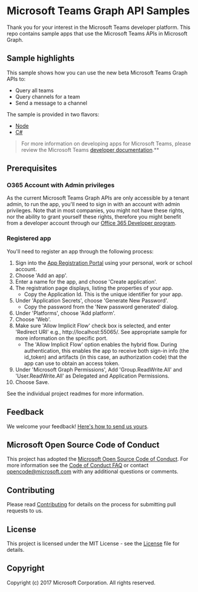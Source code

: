 # Microsoft Teams Graph API Samples
Thank you for your interest in the Microsoft Teams developer platform.  This repo contains sample apps that use the Microsoft Teams APIs in Microsoft Graph.


## Sample highlights 

This sample shows how you can use the new beta Microsoft Teams Graph APIs to:
* Query all teams
* Query channels for a team
* Send a message to a channel

The sample is provided in two flavors:
* [Node](https://github.com/OfficeDev/microsoft-teams-sample-graph/tree/master/Node)
* [C#](https://github.com/OfficeDev/microsoft-teams-sample-graph/tree/master/CSharp)

> For more information on developing apps for Microsoft Teams, please review the Microsoft Teams [developer documentation](https://msdn.microsoft.com/en-us/microsoft-teams/index).**

## Prerequisites

### O365 Account with Admin privileges
As the current Microsoft Teams Graph APIs are only accessible by a tenant admin, to run the app, you'll need to sign in with an account with admin privileges.  Note that in most companies, you might not have these rights, nor the ability to grant yourself these rights, therefore you might benefit from a developer account through our [Office 365 Developer program](https://dev.office.com/devprogram).  

### Registered app
You'll need to register an app through the following process:
1. Sign into the [App Registration Portal](https://apps.dev.microsoft.com) using your personal, work or school account.
2. Choose 'Add an app'.
3. Enter a name for the app, and choose 'Create application'.
4. The registration page displays, listing the properties of your app.
   * Copy the Application Id. This is the unique identifier for your app.
5. Under 'Application Secrets', choose 'Generate New Password'.
   * Copy the password from the 'New password generated' dialog.
6. Under 'Platforms', choose 'Add platform'.
7. Choose 'Web'.
8. Make sure 'Allow Implicit Flow' check box is selected, and enter 'Redirect URI' e.g., http://localhost:55065/.  See appropriate sample for more information on the specific port.
   * The 'Allow Implicit Flow' option enables the hybrid flow. During authentication, this enables the app to receive both sign-in info (the id_token) and artifacts (in this case, an authorization code) that the app can use to obtain an access token.
9. Under 'Microsoft Graph Permissions', Add 'Group.ReadWrite.All' and 'User.ReadWrite.All' as Delegated and Application Permissions.
10. Choose Save.

See the individual project readmes for more information.
    
## Feedback
We welcome your feedback! [Here's how to send us yours](https://msdn.microsoft.com/en-us/microsoft-teams/feedback).

## Microsoft Open Source Code of Conduct
This project has adopted the [Microsoft Open Source Code of Conduct](https://opensource.microsoft.com/codeofconduct/).
For more information see the [Code of Conduct FAQ](https://opensource.microsoft.com/codeofconduct/faq/) or contact [opencode@microsoft.com](mailto:opencode@microsoft.com) with any additional questions or comments.

## Contributing
Please read [Contributing](contributing.md) for details on the process for submitting pull requests to us.

## License
This project is licensed under the MIT License - see the [License](LICENSE) file for details.

## Copyright
Copyright (c) 2017 Microsoft Corporation. All rights reserved.


